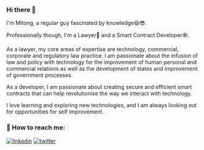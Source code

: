 ### Hi there 👋
I'm Mitong, a regular guy fascinated by knowledge😄😎. 

Professionally though, I'm a Lawyer💼 and a Smart Contract Developer🕸️.

As a lawyer, my core areas of expertise are technology, commercial, corporate and regulatory law practice. I am passionate about the infusion of law and policy with technology for the improvement of human personal and commercial relations as well as the development of states and improvement of government processes.

As a developer, I am passionate about creating secure and efficient smart contracts that can help revolutionise the way we interact with technology. 

I love learning and exploring new technologies, and I am always looking out for opportunities for self improvement.

### 🔗 How to reach me:

[![linkedin](https://img.shields.io/badge/linkedin-0A66C2?style=for-the-badge&logo=linkedin&logoColor=white)](https://www.linkedin.com/in/mitong-dapal/)
[![twitter](https://img.shields.io/badge/twitter-1DA1F2?style=for-the-badge&logo=twitter&logoColor=white)](https://twitter.com/DMitong)


<!--
**DMitong/DMitong** is a ✨ _special_ ✨ repository because its `README.md` (this file) appears on your GitHub profile.

Here are some ideas to get you started:

- 🔭 I’m currently working on ...
- 🌱 I’m currently learning ...
- 👯 I’m looking to collaborate on ...
- 🤔 I’m looking for help with ...
- 💬 Ask me about ...
- 📫 How to reach me: ...
- 😄 Pronouns: ...
- ⚡ Fun fact: ...
-->
